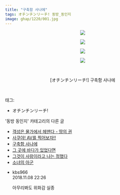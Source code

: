 ```yaml
---
title: "구축함 사나에"
tags: オチンチンリーチ! 동방_동인지
image: ghap/1220/001.jpg
---
```

<div class="article">
<p style="text-align: center; clear: none; float: none;"><img src="{{ site.nasurl }}/ghap/1220/001.jpg"/></p>
<p style="text-align: center; clear: none; float: none;"><img src="{{ site.nasurl }}/ghap/1220/002.jpg"/></p>
<p style="text-align: center; clear: none; float: none;"><img src="{{ site.nasurl }}/ghap/1220/003.jpg"/></p>
<p style="text-align: center; clear: none; float: none;"><img src="{{ site.nasurl }}/ghap/1220/004.jpg"/></p>
<p style="text-align: center; clear: none; float: none;"><br/></p>
<p style="text-align: center; clear: none; float: none;">[オチンチンリーチ!] 구축함 사나에</p>
<p><br/></p>
</div><div class="tagTrail">
<p>태그: </p>
<ul>
<li>オチンチンリーチ!</li>
</ul>
</div><div class="another">
<p>'동방 동인지' 카테고리의 다른 글</p>
<ul>
<li><a href="/2016-07-29-ghap_1222">객성은 물가에서 헤맨다 - 땅의 권</a></li>
<li><a href="/2016-07-29-ghap_1221">사쿠야! AV를 찍어보자!!</a></li>
<li><a href="/2016-07-29-ghap_1220">구축함 사나에</a></li>
<li><a href="/2016-07-29-ghap_1219">그 곳에 바다가 있었다면</a></li>
<li><a href="/2016-07-29-ghap_1218">그것이 사랑이라고 나는 정했다</a></li>
<li><a href="/2016-07-29-ghap_1217">소녀의 아군</a></li>
</ul>
</div><div class="cb_module cb_fluid">
<div class="cb_wrt cb_profile">
<div class="comment">
<ul>
<li class="cb_thumb_off" id="comment15370080">
<div class="cb_comment_area">
<div class="cb_info_area">
<div class="cb_section">
<span class="cb_nick_name">kbs966</span>
</div>
<div class="cb_section">
<span class="cb_date">2018.11.08 22:26 </span>
</div>
</div>
<div class="cb_dsc_comment">
<p class="cb_dsc">
											아무리봐도 위화감 실종
										</p>
</div>
</div></li>
</ul>
</div>
</div><!-- commentList close -->
</div>
<br/>
<p id="refer"></p>
<br/>
